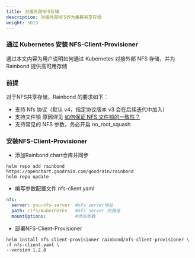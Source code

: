 ```yaml
---
title: 对接外部NFS存储
description: 对接外部NFS作为集群共享存储
weight: 5015
---
```


### 通过 Kubernetes 安装 NFS-Client-Provisioner
通过本文内容为用户说明如何通过 Kubernetes 对接外部 NFS 存储，并为 Rainbond 提供高可用存储

### 前提
对于NFS共享存储，Rainbond 的要求如下：

* 支持 Nfs 协议（默认 v4，指定协议版本 v3 会在后续迭代中加入）
* 支持文件锁 原因详见 [如何保证 NFS 文件锁的一致性？](https://www.infoq.cn/article/UKKgaMSuBywDVWwCrbrN)
* 支持常见的 NFS 参数，务必开启 no_root_squash

### 安装NFS-Client-Provisioner
* 添加Rainbond chart仓库并同步

```shell
helm repo add rainbond https://openchart.goodrain.com/goodrain/rainbond
helm repo update
```

* 编写参数配置文件 nfs-client.yaml
```yaml
nfs:
  server: you-nfs-server  #nfs server地址
  path: /ifs/kubernetes   #nfs server 的路径
  mountOptions:           #添加参数
```
* 部署NFS-Client-Provisioner
```shell 
helm install nfs-client-provisioner rainbond/nfs-client-provisioner \ 
-f nfs-client.yaml \ 
--version 1.2.8
```